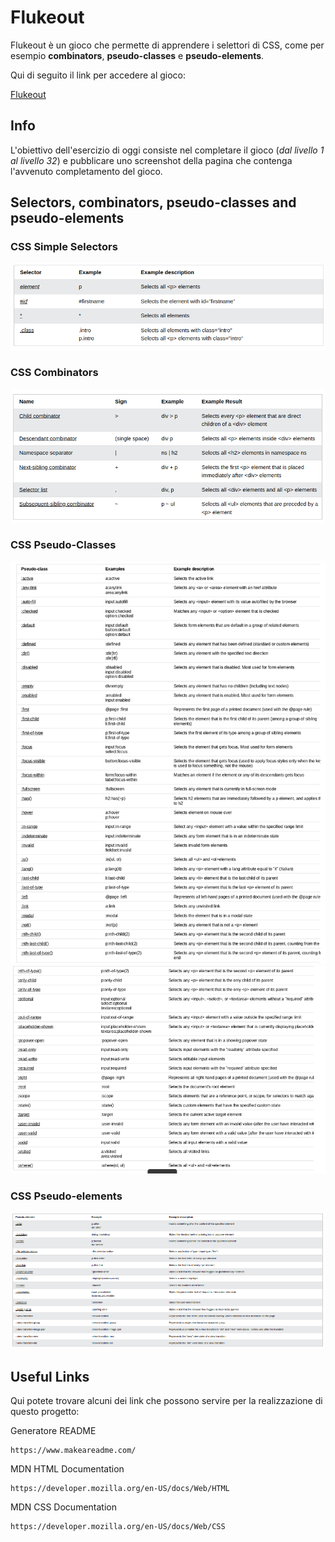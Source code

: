 # Flukeout
Flukeout è un gioco che permette di apprendere i selettori di CSS, come per esempio **combinators**, **pseudo-classes** e **pseudo-elements**.

Qui di seguito il link per accedere al gioco:

[Flukeout](www.flukeout.github.io)


## Info

L'obiettivo dell'esercizio di oggi consiste nel completare il gioco (*dal livello 1 al livello 32*) e pubblicare uno screenshot della pagina che contenga l'avvenuto completamento del gioco.


## Selectors, combinators, pseudo-classes and pseudo-elements

### CSS Simple Selectors
![Model](https://github.com/simoneburrai/html-css-flukeout/blob/main/readme%20img/selectors.png?raw=true)

### CSS Combinators
![Model](https://github.com/simoneburrai/html-css-flukeout/blob/main/readme%20img/combinators.png?raw=true)

### CSS Pseudo-Classes
![Model](https://github.com/simoneburrai/html-css-flukeout/blob/main/readme%20img/pseudo-classes01.jpg?raw=true)
![Model](https://github.com/simoneburrai/html-css-flukeout/blob/main/readme%20img/pseudo-classes02.png?raw=true)

### CSS Pseudo-elements
![Model](https://github.com/simoneburrai/html-css-flukeout/blob/main/readme%20img/pseudo-elements.png?raw=true)



## Useful Links

Qui potete trovare alcuni dei link che possono servire per la realizzazione di questo progetto:

Generatore README
```
https://www.makeareadme.com/
```
MDN HTML Documentation
```
https://developer.mozilla.org/en-US/docs/Web/HTML
```

MDN CSS Documentation
```
https://developer.mozilla.org/en-US/docs/Web/CSS
```